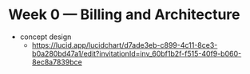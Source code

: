 # Week 0 — Billing and Architecture

- concept design
  - https://lucid.app/lucidchart/d7ade3eb-c899-4c11-8ce3-b0a280bd47a1/edit?invitationId=inv_60bf1b2f-f515-40f9-b060-8ec8a7839bce
